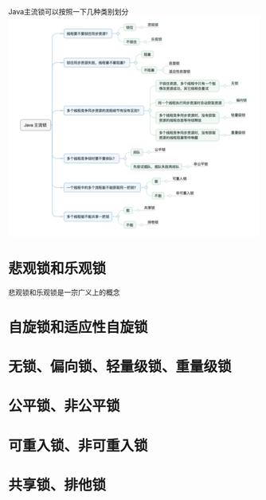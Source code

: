 Java主流锁可以按照一下几种类别划分
![](https://raw.githubusercontent.com/409582940/notes/main/images/20220323133851.png)
# 悲观锁和乐观锁
悲观锁和乐观锁是一宗广义上的概念
# 自旋锁和适应性自旋锁
# 无锁、偏向锁、轻量级锁、重量级锁
# 公平锁、非公平锁
# 可重入锁、非可重入锁
# 共享锁、排他锁